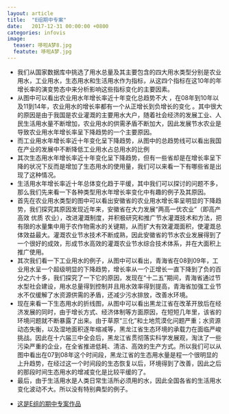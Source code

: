 ```yaml
---
layout: article
title:  "E组期中专案"
date:   2017-12-31 00:00:00 +0800
categories: infovis
image: 
  teaser: 哆啦A梦8.jpg
  featute: 哆啦A梦.jpg
---
```



+ 我们从国家数据库中挑选了用水总量及其主要包含的四大用水类型分别是农业用水，工业用水，生态用水和生活用水作为指标，从这四个指标在这10年的年增长率的演变势态中来分析影响这些指标变化的主要因素。
+ 从图中可以看出农业用水年增长率近十年变化总趋势不大 ，在08年到10年以及11到14年，农业用水的增长率都有一个从正增长到负增长的变化 。其中很大的原因是由于我国是农业灌溉的主要用水大户，随着社会经济的发展工业、人民生活用水量不断增加，农业用水的供需矛盾不断加大，因此发展节水农业是导致农业用水年增长率呈下降趋势的一个主要原因。
+ 而工业用水年增长率近十年变化呈下降趋势，从图中的总趋势线可以看出我国在产业的发展中不断降低工业用水占总用水的比例
+ 其次生态用水年增长率近十年变化呈下降趋势，但有一些省却是在增长率呈下降的状况下反而是增加了生态用水的使用量，我们可以来看一下有哪些省是出现了这种情况。
+ 生活用水年增长率近十年总体变化趋于平缓，其中我们可以探讨的问题不多，那么我们先来看一下各种类型用水年增长率变化中有趣的例子及其原因。
+ 首先在农业用水类型的图中可以看出安徽省的农业用水增长率呈明显的下降趋势，我们探究其原因发现近年来，安徽省在大力发展“两高一优农业”（即高产 高效 优质 农业），改进灌溉制度，并积极研究和推广节水灌溉技术和方法，把有限的水量集中用于农作物需水的关键期，从而扩大有效灌溉面积，使灌溉总体效益最大。灌溉农业节水技术不断成熟，因此安徽省的节水农业发展得到了一个很好的成效，形成节水高效的灌溉农业节水综合技术体系，并在大面积上推广使用。
+ 其次我们看一下工业用水的例子，从图中可以看出，青海省在08到09年，工业用水呈一个超级明显的下降趋势，增长率从一个正增长一直下降到了负的百分之六十多，我们探究了一下它的原因，发现在“十二五”期间，青海省通过节水型社会建设，用水总量得到控制并且用水效率得到提高，青海省加强工业节水不仅缓解了水资源供需的矛盾，还减少污水排放，改善水环境。
+ 现在来看一下生态用水的折线图，从图中可以看出黑龙江省在改革开放后在经济发展的同时，由于增长方式、经济体制等方面原因，在短短几年里，该省的环境问题就不断暴露了出来。由于草原“三化”和土地荒漠化问题严重；水资源动态失衡，以及湿地面积逐年缩减等，黑龙江省生态环境的承载力在面临严峻挑战。因此在十六届三中全会后，黑龙江省贯彻落实科学发展观，淘汰了一些污染严重的企业，在全省推进低耗、清洁、高效的生产方式。所以我们可以从图中看出在07到08年这个时间段，黑龙江省的生态用水量是程一个很明显的上升趋势，在经过这一个时间段的生态恢复以后，环境得到了改善，因此之后的那段时间生态用水的增减变化是比较平缓的了。
+ 最后，由于生活用水是人类日常生活所必须用的水，因此全国各省的生活用水变化波动不大。所以没有特别典型的例子。


* [这是E组的期中专案作品](https://maytowo.github.io/infovis/midterm-tableau/index.html)
